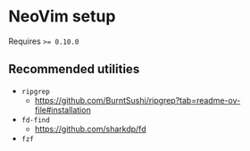 # NeoVim setup

Requires `>= 0.10.0`

## Recommended utilities
- `ripgrep`
  - https://github.com/BurntSushi/ripgrep?tab=readme-ov-file#installation
- `fd-find`
  - https://github.com/sharkdp/fd
- `fzf`
